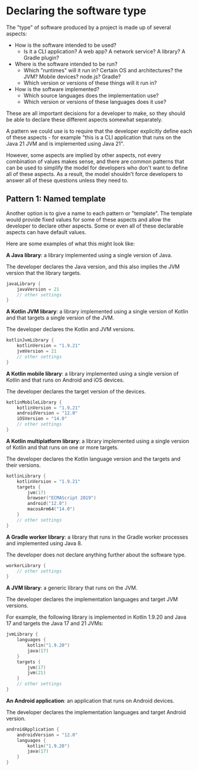 # Declaring the software type

The "type" of software produced by a project is made up of several aspects:

- How is the software intended to be used?
    - Is it a CLI application? A web app? A network service? A library? A Gradle plugin?
- Where is the software intended to be run?
    - Which "runtimes" will it run in? Certain OS and architectures? the JVM? Mobile devices? node.js? Gradle?
    - Which version or versions of these things will it run in?
- How is the software implemented?
    - Which source languages does the implementation use?
    - Which version or versions of these languages does it use?

These are all important decisions for a developer to make, so they should be able to declare these different aspects somewhat separately.

A pattern we could use is to require that the developer explicitly define each of these aspects - for example "this is a CLI application that runs on the Java 21 JVM and is
implemented using Java 21".

However, some aspects are implied by other aspects, not every combination of values makes sense, and there are common patterns that can be used to simplify the model for developers
who don't want to define all of these aspects. As a result, the model shouldn't force developers to answer all of these questions unless they need to.

## Pattern 1: Named template

Another option is to give a name to each pattern or "template". The template would provide fixed values for some of these aspects and allow the developer to declare other aspects.
Some or even all of these declarable aspects can have default values.

Here are some examples of what this might look like:

**A Java library**: a library implemented using a single version of Java.

The developer declares the Java version, and this also implies the JVM version that the library targets.

```kotlin
javaLibrary {
    javaVersion = 21
    // other settings
}
```

**A Kotlin JVM library**: a library implemented using a single version of Kotlin and that targets a single version of the JVM.

The developer declares the Kotlin and JVM versions.

```kotlin
kotlinJvmLibrary {
    kotlinVersion = "1.9.21"
    jvmVersion = 21
    // other settings
}
```

**A Kotlin mobile library**: a library implemented using a single version of Kotlin and that runs on Android and iOS devices.

The developer declares the target version of the devices.

```kotlin
kotlinMobileLibrary {
    kotlinVersion = "1.9.21"
    androidVersion = "12.0"
    iOSVersion = "14.0"
    // other settings
}
```

**A Kotlin multiplatform library**: a library implemented using a single version of Kotlin and that runs on one or more targets.

The developer declares the Kotlin language version and the targets and their versions.

```kotlin
kotlinLibrary {
    kotlinVersion = "1.9.21"
    targets {
        jvm(17)
        browser("ECMAScript 2019")
        android("12.0")
        macosArm64("14.0")
    }
    // other settings
}
```

**A Gradle worker library**: a library that runs in the Gradle worker processes and implemented using Java 8.

The developer does not declare anything further about the software type.

```kotlin
workerLibrary {
    // other settings
}
```

**A JVM library**: a generic library that runs on the JVM.

The developer declares the implementation languages and target JVM versions.

For example, the following library is implemented in Kotlin 1.9.20 and Java 17 and targets the Java 17 and 21 JVMs:

```kotlin
jvmLibrary {
    languages {
        kotlin("1.9.20")
        java(17)
    }
    targets {
        jvm(17)
        jvm(21)
    }
    // other settings
}
```

**An Android application**: an application that runs on Android devices.

The developer declares the implementation languages and target Android version.

```kotlin
androidApplication {
    androidVersion = "12.0"
    languages {
        kotlin("1.9.20")
        java(17)
    }
}
```
